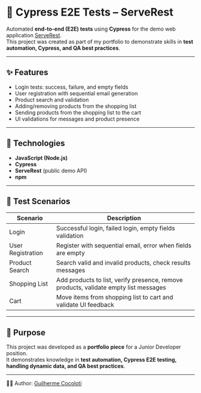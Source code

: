 # 📝 Cypress E2E Tests – ServeRest

Automated **end-to-end (E2E) tests** using **Cypress** for the demo web application [ServeRest](https://front.serverest.dev/).  
This project was created as part of my portfolio to demonstrate skills in **test automation, Cypress, and QA best practices**.

---

## ✨ Features

- Login tests: success, failure, and empty fields  
- User registration with sequential email generation  
- Product search and validation  
- Adding/removing products from the shopping list  
- Sending products from the shopping list to the cart  
- UI validations for messages and product presence  

---

## 🚀 Technologies

- **JavaScript (Node.js)**  
- **Cypress**  
- **ServeRest** (public demo API)  
- **npm**  

---

## 📌 Test Scenarios

| Scenario | Description |
|----------|-------------|
| Login | Successful login, failed login, empty fields validation |
| User Registration | Register with sequential email, error when fields are empty |
| Product Search | Search valid and invalid products, check results messages |
| Shopping List | Add products to list, verify presence, remove products, validate empty list messages |
| Cart | Move items from shopping list to cart and validate UI feedback |

---

## 🎯 Purpose

This project was developed as a **portfolio piece** for a Junior Developer position.  
It demonstrates knowledge in **test automation, Cypress E2E testing, handling dynamic data, and QA best practices**.

---

👨‍💻 Author: [Guilherme Cocoloti](https://github.com/GuilhermeCocoloti)
